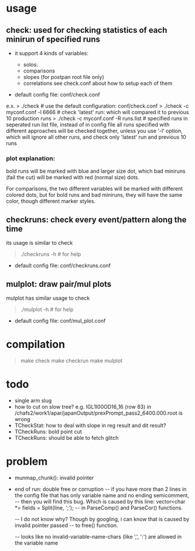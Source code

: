 # usage
## check: used for checking statistics of each minirun of specified runs
 * it support 4 kinds of variables:
    * solos: 
    * comparisons
    * slopes  (for postpan root file only)
    * correlations
    see check.conf about how to setup each of them

 * default config file: conf/check.conf

  e.x.
    > ./check   # use the default configuration: conf/check.conf
    > ./check -c myconf.conf -l 6666    # check 'latest' run: which will compared it to previous 10 production runs
    > ./check -c myconf.conf -R runs.list   # specified runs in seperated run list file, instead of in config file
  all runs specified with different approaches will be checked together, unless you use '-l' option, which will
  ignore all other runs, and check only 'latest' run and previous 10 runs


### plot explanation:
  bold runs will be marked with blue and larger size dot, which bad miniruns (fail the cut) will be marked
  with red (normal size) dots.

  For comparisons, the two different variables will be marked with different colored dots, but for bold runs
  and bad miniruns, they will have the same color, though different marker styles.

## checkruns: check every event/pattern along the time
  its usage is similar to check
  > ./checkruns -h       # for help

 * default config file: conf/checkruns.conf

## mulplot: draw pair/mul plots 
  mulplot has similar usage to check
  > ./mulplot -h        # for help

 * default config file: conf/mul_plot.conf

## 
# compilation
  > make check
  > make checkrun
  > make mulplot


# todo
* single arm slug
* how to cut on slow tree? e.g.  IGL1I00OD16_16 (row 83) in /chafs2/work1/apar/japanOutput/prexPrompt_pass2_6400.000.root is wrong
* TCheckStat: how to deal with slope in reg result and dit result?
* TCheckRuns: bold point cut
* TCheckRuns: should be able to fetch glitch

# problem
* munmap_chunk(): invalid pointer
* end of run: double free or corruption
  -- if you have more than 2 lines in the config file that has only variable name and no ending semicomment,
  -- then you will find this bug. Which is caused by this line:
      vector<char *> fields = Split(line, ';');
  -- in ParseComp() and ParseCor() functions.

  -- I do not know why? Though by googling, i can know that is caused by invalid pointer passed
  -- to free() function.

  -- looks like no invalid-variable-name-chars (like ',', ':') are allowed in the variable name
